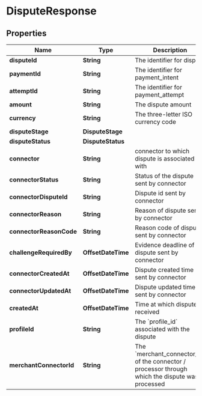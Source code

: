 

# DisputeResponse


## Properties

| Name | Type | Description | Notes |
|------------ | ------------- | ------------- | -------------|
|**disputeId** | **String** | The identifier for dispute |  |
|**paymentId** | **String** | The identifier for payment_intent |  |
|**attemptId** | **String** | The identifier for payment_attempt |  |
|**amount** | **String** | The dispute amount |  |
|**currency** | **String** | The three-letter ISO currency code |  |
|**disputeStage** | **DisputeStage** |  |  |
|**disputeStatus** | **DisputeStatus** |  |  |
|**connector** | **String** | connector to which dispute is associated with |  |
|**connectorStatus** | **String** | Status of the dispute sent by connector |  |
|**connectorDisputeId** | **String** | Dispute id sent by connector |  |
|**connectorReason** | **String** | Reason of dispute sent by connector |  [optional] |
|**connectorReasonCode** | **String** | Reason code of dispute sent by connector |  [optional] |
|**challengeRequiredBy** | **OffsetDateTime** | Evidence deadline of dispute sent by connector |  [optional] |
|**connectorCreatedAt** | **OffsetDateTime** | Dispute created time sent by connector |  [optional] |
|**connectorUpdatedAt** | **OffsetDateTime** | Dispute updated time sent by connector |  [optional] |
|**createdAt** | **OffsetDateTime** | Time at which dispute is received |  |
|**profileId** | **String** | The &#x60;profile_id&#x60; associated with the dispute |  [optional] |
|**merchantConnectorId** | **String** | The &#x60;merchant_connector_id&#x60; of the connector / processor through which the dispute was processed |  [optional] |



